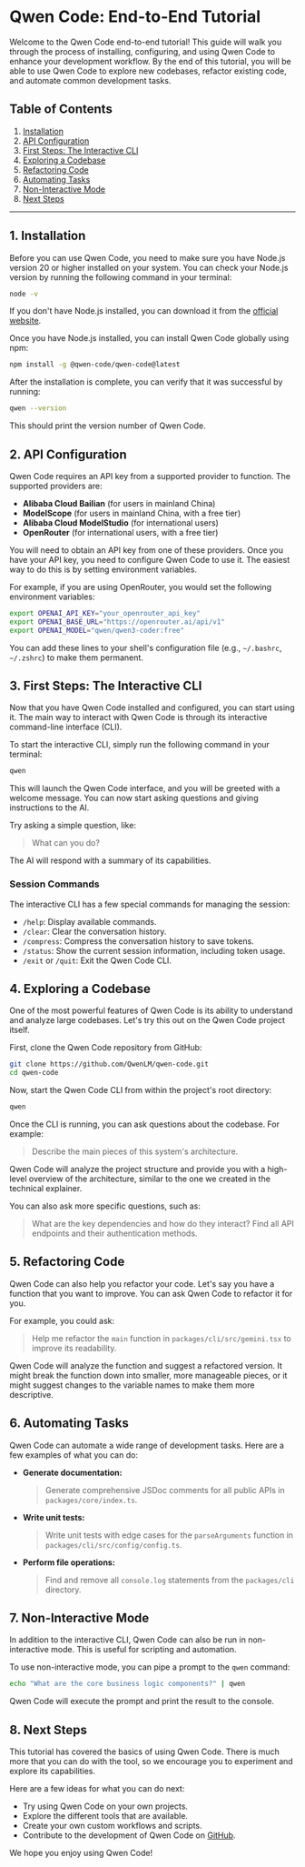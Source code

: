 # Qwen Code: End-to-End Tutorial

Welcome to the Qwen Code end-to-end tutorial! This guide will walk you through the process of installing, configuring, and using Qwen Code to enhance your development workflow. By the end of this tutorial, you will be able to use Qwen Code to explore new codebases, refactor existing code, and automate common development tasks.

## Table of Contents

1.  [Installation](#installation)
2.  [API Configuration](#api-configuration)
3.  [First Steps: The Interactive CLI](#first-steps-the-interactive-cli)
4.  [Exploring a Codebase](#exploring-a-codebase)
5.  [Refactoring Code](#refactoring-code)
6.  [Automating Tasks](#automating-tasks)
7.  [Non-Interactive Mode](#non-interactive-mode)
8.  [Next Steps](#next-steps)

---

## 1. Installation

Before you can use Qwen Code, you need to make sure you have Node.js version 20 or higher installed on your system. You can check your Node.js version by running the following command in your terminal:

```bash
node -v
```

If you don't have Node.js installed, you can download it from the [official website](https://nodejs.org/).

Once you have Node.js installed, you can install Qwen Code globally using npm:

```bash
npm install -g @qwen-code/qwen-code@latest
```

After the installation is complete, you can verify that it was successful by running:

```bash
qwen --version
```

This should print the version number of Qwen Code.

## 2. API Configuration

Qwen Code requires an API key from a supported provider to function. The supported providers are:

*   **Alibaba Cloud Bailian** (for users in mainland China)
*   **ModelScope** (for users in mainland China, with a free tier)
*   **Alibaba Cloud ModelStudio** (for international users)
*   **OpenRouter** (for international users, with a free tier)

You will need to obtain an API key from one of these providers. Once you have your API key, you need to configure Qwen Code to use it. The easiest way to do this is by setting environment variables.

For example, if you are using OpenRouter, you would set the following environment variables:

```bash
export OPENAI_API_KEY="your_openrouter_api_key"
export OPENAI_BASE_URL="https://openrouter.ai/api/v1"
export OPENAI_MODEL="qwen/qwen3-coder:free"
```

You can add these lines to your shell's configuration file (e.g., `~/.bashrc`, `~/.zshrc`) to make them permanent.

## 3. First Steps: The Interactive CLI

Now that you have Qwen Code installed and configured, you can start using it. The main way to interact with Qwen Code is through its interactive command-line interface (CLI).

To start the interactive CLI, simply run the following command in your terminal:

```bash
qwen
```

This will launch the Qwen Code interface, and you will be greeted with a welcome message. You can now start asking questions and giving instructions to the AI.

Try asking a simple question, like:

> What can you do?

The AI will respond with a summary of its capabilities.

### Session Commands

The interactive CLI has a few special commands for managing the session:

*   `/help`: Display available commands.
*   `/clear`: Clear the conversation history.
*   `/compress`: Compress the conversation history to save tokens.
*   `/status`: Show the current session information, including token usage.
*   `/exit` or `/quit`: Exit the Qwen Code CLI.

## 4. Exploring a Codebase

One of the most powerful features of Qwen Code is its ability to understand and analyze large codebases. Let's try this out on the Qwen Code project itself.

First, clone the Qwen Code repository from GitHub:

```bash
git clone https://github.com/QwenLM/qwen-code.git
cd qwen-code
```

Now, start the Qwen Code CLI from within the project's root directory:

```bash
qwen
```

Once the CLI is running, you can ask questions about the codebase. For example:

> Describe the main pieces of this system's architecture.

Qwen Code will analyze the project structure and provide you with a high-level overview of the architecture, similar to the one we created in the technical explainer.

You can also ask more specific questions, such as:

> What are the key dependencies and how do they interact?
> Find all API endpoints and their authentication methods.

## 5. Refactoring Code

Qwen Code can also help you refactor your code. Let's say you have a function that you want to improve. You can ask Qwen Code to refactor it for you.

For example, you could ask:

> Help me refactor the `main` function in `packages/cli/src/gemini.tsx` to improve its readability.

Qwen Code will analyze the function and suggest a refactored version. It might break the function down into smaller, more manageable pieces, or it might suggest changes to the variable names to make them more descriptive.

## 6. Automating Tasks

Qwen Code can automate a wide range of development tasks. Here are a few examples of what you can do:

*   **Generate documentation:**
    > Generate comprehensive JSDoc comments for all public APIs in `packages/core/index.ts`.
*   **Write unit tests:**
    > Write unit tests with edge cases for the `parseArguments` function in `packages/cli/src/config/config.ts`.
*   **Perform file operations:**
    > Find and remove all `console.log` statements from the `packages/cli` directory.

## 7. Non-Interactive Mode

In addition to the interactive CLI, Qwen Code can also be run in non-interactive mode. This is useful for scripting and automation.

To use non-interactive mode, you can pipe a prompt to the `qwen` command:

```bash
echo "What are the core business logic components?" | qwen
```

Qwen Code will execute the prompt and print the result to the console.

## 8. Next Steps

This tutorial has covered the basics of using Qwen Code. There is much more that you can do with the tool, so we encourage you to experiment and explore its capabilities.

Here are a few ideas for what you can do next:

*   Try using Qwen Code on your own projects.
*   Explore the different tools that are available.
*   Create your own custom workflows and scripts.
*   Contribute to the development of Qwen Code on [GitHub](https://github.com/QwenLM/qwen-code).

We hope you enjoy using Qwen Code!
